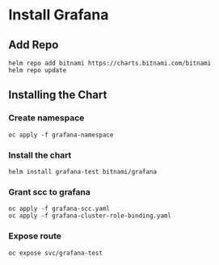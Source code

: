 # Install Grafana
## Add Repo

    helm repo add bitnami https://charts.bitnami.com/bitnami
    helm repo update

## Installing the Chart

### Create namespace
    oc apply -f grafana-namespace

### Install the chart

    helm install grafana-test bitnami/grafana

### Grant scc to grafana

    oc apply -f grafana-scc.yaml
    oc apply -f grafana-cluster-role-binding.yaml

### Expose route
    oc expose svc/grafana-test
